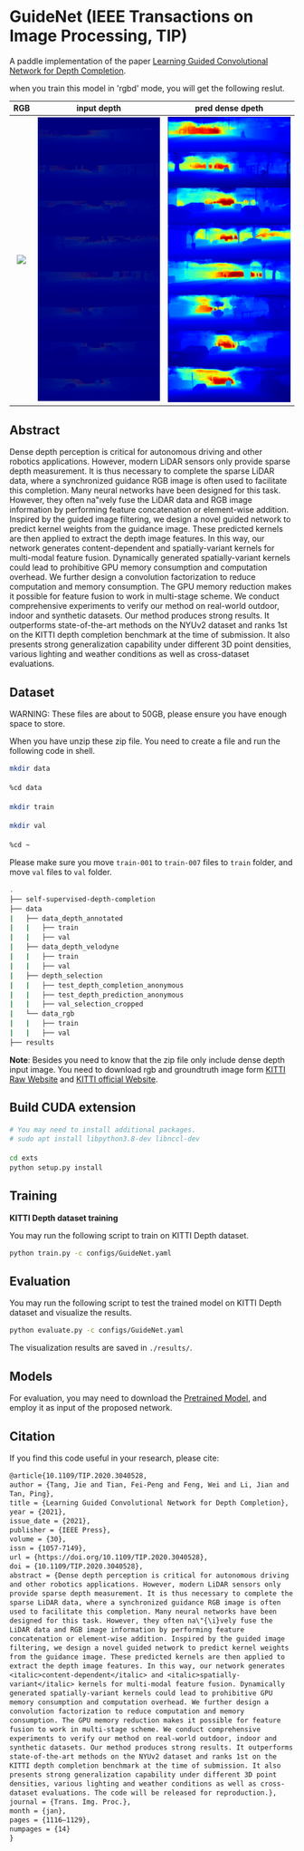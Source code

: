 # GuideNet (IEEE Transactions on Image Processing, TIP)

A paddle implementation of the paper [Learning Guided Convolutional Network for Depth Completion](https://dl.acm.org/doi/10.1109/TIP.2020.3040528).

when you train this model in 'rgbd' mode, you will get the following reslut.

| RGB | input depth | pred dense dpeth | 
|:------:|:------:|:------:|
| ![](./images/guidenet_rgb.png) | ![](./images/guidenet_depth.png) | ![](./images/guidenet_dense_depth.png) |


## Abstract

Dense depth perception is critical for autonomous driving and other robotics applications. However, modern LiDAR sensors only provide sparse depth measurement. It is thus necessary to complete the sparse LiDAR data, where a synchronized guidance RGB image is often used to facilitate this completion. Many neural networks have been designed for this task. However, they often na\"ıvely fuse the LiDAR data and RGB image information by performing feature concatenation or element-wise addition. Inspired by the guided image filtering, we design a novel guided network to predict kernel weights from the guidance image. These predicted kernels are then applied to extract the depth image features. In this way, our network generates content-dependent and spatially-variant kernels for multi-modal feature fusion. Dynamically generated spatially-variant kernels could lead to prohibitive GPU memory consumption and computation overhead. We further design a convolution factorization to reduce computation and memory consumption. The GPU memory reduction makes it possible for feature fusion to work in multi-stage scheme. We conduct comprehensive experiments to verify our method on real-world outdoor, indoor and synthetic datasets. Our method produces strong results. It outperforms state-of-the-art methods on the NYUv2 dataset and ranks 1st on the KITTI depth completion benchmark at the time of submission. It also presents strong generalization capability under different 3D point densities, various lighting and weather conditions as well as cross-dataset evaluations. 

## Dataset

WARNING: These files are about to 50GB, please ensure you have enough  space to store.

When you have unzip these zip file. You need to create a file and run the following code in shell.

```bash
mkdir data

%cd data

mkdir train

mkdir val

%cd ~

```

Please make sure you move `train-001` to `train-007` files to `train` folder, and move `val` files to `val` folder.

```bash
.
├── self-supervised-depth-completion
├── data
|   ├── data_depth_annotated
|   |   ├── train
|   |   ├── val
|   ├── data_depth_velodyne
|   |   ├── train
|   |   ├── val
|   ├── depth_selection
|   |   ├── test_depth_completion_anonymous
|   |   ├── test_depth_prediction_anonymous
|   |   ├── val_selection_cropped
|   └── data_rgb
|   |   ├── train
|   |   ├── val
├── results
```

**Note**: Besides you need to know that the zip file only include dense depth input image. You need to download rgb and groundtruth image form [KITTI Raw Website](http://www.cvlibs.net/datasets/kitti/raw_data.php) and [KITTI official Website](http://www.cvlibs.net/datasets/kitti/eval_depth.php?benchmark=depth_completion).

## Build CUDA extension

```bash
# You may need to install additional packages.
# sudo apt install libpython3.8-dev libnccl-dev

cd exts
python setup.py install
```

## Training

**KITTI Depth dataset training**

You may run the following script to train on KITTI Depth dataset.

```bash
python train.py -c configs/GuideNet.yaml
```

## Evaluation

You may run the following script to test the trained model on KITTI Depth dataset and visualize the results.

```bash
python evaluate.py -c configs/GuideNet.yaml
```

The visualization results are saved in `./results/`.

## Models

For evaluation, you may need to download the [Pretrained Model](https://aistudio.baidu.com/aistudio/datasetdetail/216045), and employ it as input of the proposed network.

## Citation

If you find this code useful in your research, please cite:

```plainttext
@article{10.1109/TIP.2020.3040528,
author = {Tang, Jie and Tian, Fei-Peng and Feng, Wei and Li, Jian and Tan, Ping},
title = {Learning Guided Convolutional Network for Depth Completion},
year = {2021},
issue_date = {2021},
publisher = {IEEE Press},
volume = {30},
issn = {1057-7149},
url = {https://doi.org/10.1109/TIP.2020.3040528},
doi = {10.1109/TIP.2020.3040528},
abstract = {Dense depth perception is critical for autonomous driving and other robotics applications. However, modern LiDAR sensors only provide sparse depth measurement. It is thus necessary to complete the sparse LiDAR data, where a synchronized guidance RGB image is often used to facilitate this completion. Many neural networks have been designed for this task. However, they often na\"{\i}vely fuse the LiDAR data and RGB image information by performing feature concatenation or element-wise addition. Inspired by the guided image filtering, we design a novel guided network to predict kernel weights from the guidance image. These predicted kernels are then applied to extract the depth image features. In this way, our network generates <italic>content-dependent</italic> and <italic>spatially-variant</italic> kernels for multi-modal feature fusion. Dynamically generated spatially-variant kernels could lead to prohibitive GPU memory consumption and computation overhead. We further design a convolution factorization to reduce computation and memory consumption. The GPU memory reduction makes it possible for feature fusion to work in multi-stage scheme. We conduct comprehensive experiments to verify our method on real-world outdoor, indoor and synthetic datasets. Our method produces strong results. It outperforms state-of-the-art methods on the NYUv2 dataset and ranks 1st on the KITTI depth completion benchmark at the time of submission. It also presents strong generalization capability under different 3D point densities, various lighting and weather conditions as well as cross-dataset evaluations. The code will be released for reproduction.},
journal = {Trans. Img. Proc.},
month = {jan},
pages = {1116–1129},
numpages = {14}
}
```
